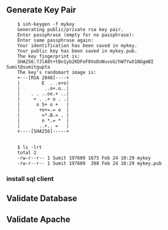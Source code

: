 

## Generate Key Pair

        $ ssh-keygen -f mykey
        Generating public/private rsa key pair.
        Enter passphrase (empty for no passphrase): 
        Enter same passphrase again: 
        Your identification has been saved in mykey.
        Your public key has been saved in mykey.pub.
        The key fingerprint is:
        SHA256:7JlA8t+tBn1yb2KDFeF0VoDoNuvoU/hW7YwX1NGgmBI Sumit@sumitgupta
        The key's randomart image is:
        +---[RSA 2048]----+
        |        E  . .o+o|
        |         ..o+.o..|
        |    . . ..oo.+ ..|
        |     + . .+ o . .|
        |      o S+ o +   |
        |       +o+=.= o  |
        |        =*.B.= . |
        |        o *.= *  |
        |       ..+.. =   |
        +----[SHA256]-----+


        $ ls -lrt
        total 2
        -rw-r--r-- 1 Sumit 197609 1675 Feb 24 10:29 mykey
        -rw-r--r-- 1 Sumit 197609  398 Feb 24 10:29 mykey.pub


### install sql client

## Validate Database

## Validate Apache
